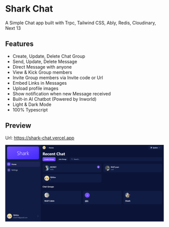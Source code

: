 # Shark Chat

A Simple Chat app built with Trpc, Tailwind CSS, Ably, Redis, Cloudinary, Next 13

## Features

-   Create, Update, Delete Chat Group
-   Send, Update, Delete Message
-   Direct Message with anyone
-   View & Kick Group members
-   Invite Group members via Invite code or Url
-   Embed Links in Messages
-   Upload profile images
-   Show notification when new Message received
-   Built-in AI Chatbot (Powered by Inworld)
-   Light & Dark Mode
-   100% Typescript

## Preview

Url: https://shark-chat.vercel.app

![preview](./document/screen_shot.png)
